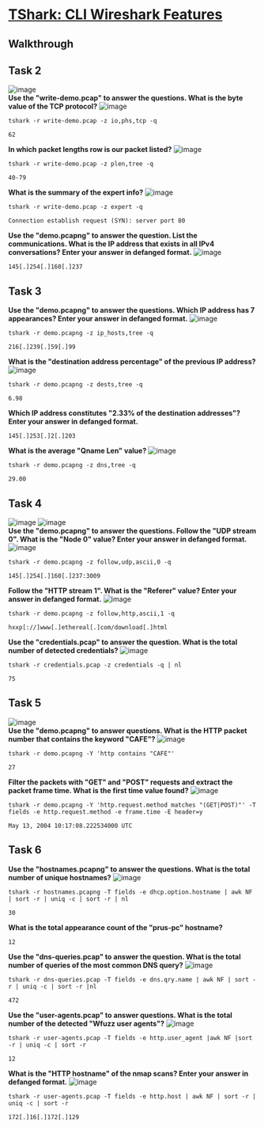 # [TShark: CLI Wireshark Features](https://tryhackme.com/room/tsharkcliwiresharkfeatures)

## Walkthrough


## Task 2
![image](https://github.com/user-attachments/assets/9c2dad97-df90-4009-a6bd-a215e6be7def)
</br>
**Use the "write-demo.pcap" to answer the questions.
What is the byte value of the TCP protocol?**
![image](https://github.com/user-attachments/assets/469a427b-a16e-4681-84bb-b9fe6aa8f934)
</br>
```shell
tshark -r write-demo.pcap -z io,phs,tcp -q

62
```
**In which packet lengths row is our packet listed?**
![image](https://github.com/user-attachments/assets/72258a4e-223c-4de8-94f3-32076d521f8d)
</br>
```shell
tshark -r write-demo.pcap -z plen,tree -q

40-79
```
**What is the summary of the expert info?**
![image](https://github.com/user-attachments/assets/e3f51661-39c6-4662-9801-a23d931b10b2)
</br>
```shell
tshark -r write-demo.pcap -z expert -q

Connection establish request (SYN): server port 80
```
**Use the "demo.pcapng" to answer the question.
List the communications. What is the IP address that exists in all IPv4 conversations?
Enter your answer in defanged format.**
![image](https://github.com/user-attachments/assets/a3c41a0a-0773-4d18-8023-eb7cfcb97093)
</br>
```shell
145[.]254[.]160[.]237
```

## Task 3

**Use the "demo.pcapng" to answer the questions.
Which IP address has 7 appearances?
Enter your answer in defanged format.**
![image](https://github.com/user-attachments/assets/2657ed37-e539-4e03-9c4d-3158afb7b702)
</br>
```shell
tshark -r demo.pcapng -z ip_hosts,tree -q

216[.]239[.]59[.]99
```
**What is the "destination address percentage" of the previous IP address?**
![image](https://github.com/user-attachments/assets/96dac46e-8a79-47ef-85c9-ef34491f1a0c)
</br>
```shell
tshark -r demo.pcapng -z dests,tree -q

6.98
```
**Which IP address constitutes "2.33% of the destination addresses"?
Enter your answer in defanged format.**
```shell
145[.]253[.]2[.]203
```
**What is the average "Qname Len" value?**
![image](https://github.com/user-attachments/assets/b71bdfb0-5fa6-4e5e-8b9f-0e9f214c9258)
</br>
```shell
tshark -r demo.pcapng -z dns,tree -q

29.00
```

## Task 4
![image](https://github.com/user-attachments/assets/71104540-87b6-4d05-a75b-43ff1300afae)
![image](https://github.com/user-attachments/assets/45b2e506-dec5-42da-b5d0-f46086f7bb90)
</br>
**Use the "demo.pcapng" to answer the questions.
Follow the "UDP stream 0".
What is the "Node 0" value?
Enter your answer in defanged format.**
![image](https://github.com/user-attachments/assets/38c99c1d-412c-4971-89af-27df1303c553)
</br>
```shell
tshark -r demo.pcapng -z follow,udp,ascii,0 -q

145[.]254[.]160[.]237:3009
```
**Follow the "HTTP stream 1".
What is the "Referer" value?
Enter your answer in defanged format.**
![image](https://github.com/user-attachments/assets/f0d4c435-8df9-4d4d-9c91-1f3d43242193)
</br>
```shell
tshark -r demo.pcapng -z follow,http,ascii,1 -q

hxxp[://]www[.]ethereal[.]com/download[.]html
```
**Use the "credentials.pcap" to answer the question.
What is the total number of detected credentials?**
![image](https://github.com/user-attachments/assets/9b57cfcc-12df-49f8-b654-0c254cd341bf)
</br>
```shell
tshark -r credentials.pcap -z credentials -q | nl

75
```

## Task 5
![image](https://github.com/user-attachments/assets/468eb941-2a29-40ab-8f77-e5a3790770ac)
</br>
**Use the "demo.pcapng" to answer questions.
What is the HTTP packet number that contains the keyword "CAFE"?**
![image](https://github.com/user-attachments/assets/1c8ad59a-78c1-46a5-aa5b-78d3f86d1cce)
</br>
```shell
tshark -r demo.pcapng -Y 'http contains "CAFE"'

27
```
**Filter the packets with "GET" and "POST" requests and extract the packet frame time.
What is the first time value found?**
![image](https://github.com/user-attachments/assets/56e58ab4-19b3-4f99-aef0-f98160513d14)
</br>
```shell
tshark -r demo.pcapng -Y 'http.request.method matches "(GET|POST)"' -T fields -e http.request.method -e frame.time -E header=y

May 13, 2004 10:17:08.222534000 UTC
```

## Task 6

**Use the "hostnames.pcapng" to answer the questions.
What is the total number of unique hostnames?**
![image](https://github.com/user-attachments/assets/90334ea3-7735-497a-8f6b-ef125005efcf)
</br>
```shell
tshark -r hostnames.pcapng -T fields -e dhcp.option.hostname | awk NF | sort -r | uniq -c | sort -r | nl

30
```
**What is the total appearance count of the "prus-pc" hostname?**
```shell
12
```
**Use the "dns-queries.pcap" to answer the question.
What is the total number of queries of the most common DNS query?**
![image](https://github.com/user-attachments/assets/dad1bd84-a4f6-4ff5-984e-bd02fa7a2e20)
</br>
```shell
tshark -r dns-queries.pcap -T fields -e dns.qry.name | awk NF | sort -r | uniq -c | sort -r |nl

472
```
**Use the "user-agents.pcap" to answer questions.
What is the total number of the detected "Wfuzz user agents"?**
![image](https://github.com/user-attachments/assets/a2176a10-bc66-45ab-a571-06800f838e0b)
</br>
```shell
tshark -r user-agents.pcap -T fields -e http.user_agent |awk NF |sort -r | uniq -c | sort -r

12
```
**What is the "HTTP hostname" of the nmap scans?
Enter your answer in defanged format.**
![image](https://github.com/user-attachments/assets/087b314f-28bf-4b6e-82e5-a26e4864d4a1)
</br>
```shell
tshark -r user-agents.pcap -T fields -e http.host | awk NF | sort -r | uniq -c | sort -r

172[.]16[.]172[.]129
```
